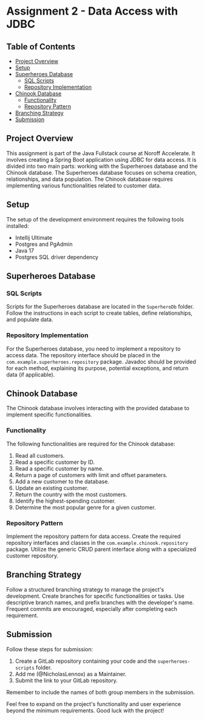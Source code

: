 # Assignment 2 - Data Access with JDBC 

## Table of Contents

- [Project Overview](#project-overview)
- [Setup](#setup)
- [Superheroes Database](#superheroes-database)
    - [SQL Scripts](#sql-scripts)
    - [Repository Implementation](#repository-implementation)
- [Chinook Database](#chinook-database)
    - [Functionality](#functionality)
    - [Repository Pattern](#repository-pattern)
- [Branching Strategy](#branching-strategy)
- [Submission](#submission)

## Project Overview

This assignment is part of the Java Fullstack course at Noroff Accelerate. It involves creating a Spring Boot application using JDBC for data access. It is divided into two main parts: working with the Superheroes database and the Chinook database. The Superheroes database focuses on schema creation, relationships, and data population. The Chinook database requires implementing various functionalities related to customer data.

## Setup

The setup of the development environment requires the following tools installed:

- Intellij Ultimate
- Postgres and PgAdmin
- Java 17
- Postgres SQL driver dependency

## Superheroes Database

### SQL Scripts

Scripts for the Superheroes database are located in the `SuperheroDb` folder. Follow the instructions in each script to create tables, define relationships, and populate data.

### Repository Implementation

For the Superheroes database, you need to implement a repository to access data. The repository interface should be placed in the `com.example.superheroes.repository` package. Javadoc should be provided for each method, explaining its purpose, potential exceptions, and return data (if applicable).

## Chinook Database

The Chinook database involves interacting with the provided database to implement specific functionalities.

### Functionality

The following functionalities are required for the Chinook database:

1. Read all customers.
2. Read a specific customer by ID.
3. Read a specific customer by name.
4. Return a page of customers with limit and offset parameters.
5. Add a new customer to the database.
6. Update an existing customer.
7. Return the country with the most customers.
8. Identify the highest-spending customer.
9. Determine the most popular genre for a given customer.

### Repository Pattern

Implement the repository pattern for data access. Create the required repository interfaces and classes in the `com.example.chinook.repository` package. Utilize the generic CRUD parent interface along with a specialized customer repository.

## Branching Strategy

Follow a structured branching strategy to manage the project's development. Create branches for specific functionalities or tasks. Use descriptive branch names, and prefix branches with the developer's name. Frequent commits are encouraged, especially after completing each requirement.

## Submission

Follow these steps for submission:

1. Create a GitLab repository containing your code and the `superheroes-scripts` folder.
2. Add me (@NicholasLennox) as a Maintainer.
3. Submit the link to your GitLab repository.

Remember to include the names of both group members in the submission.

Feel free to expand on the project's functionality and user experience beyond the minimum requirements. Good luck with the project!
